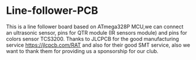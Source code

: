# Line-follower-PCB
This is a line follower board based on ATmega328P MCU,we can connect an ultrasonic sensor, pins for QTR module (IR sensors module) and pins for colors sensor TCS3200. Thanks to JLCPCB for the good manufacturing service https://jlcpcb.com/RAT and also for their good SMT service, also we want to thank them for providing us a sponsorship for our club.
